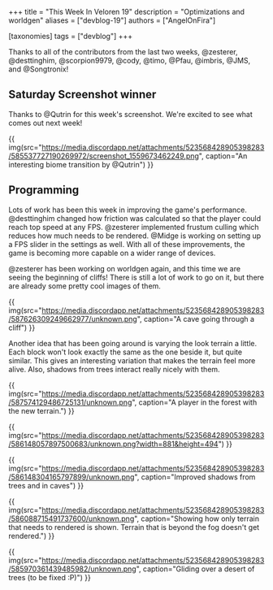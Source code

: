 +++
title = "This Week In Veloren 19"
description = "Optimizations and worldgen"
aliases = ["devblog-19"]
authors = ["AngelOnFira"]

[taxonomies]
tags = ["devblog"]
+++

Thanks to all of the contributors from the last two weeks, @zesterer, @desttinghim, @scorpion9979, @cody, @timo, @Pfau, @imbris, @JMS, and @Songtronix!

## Saturday Screenshot winner

Thanks to @Qutrin for this week's screenshot. We're excited to see what comes out next week!

{{ img(src="https://media.discordapp.net/attachments/523568428905398283/585537727190269972/screenshot_1559673462249.png", caption="An interesting biome transition by @Qutrin") }}

## Programming

Lots of work has been this week in improving the game's performance. @desttinghim changed how friction was calculated so that the player could reach top speed at any FPS. @zesterer implemented frustum culling which reduces how much needs to be rendered. @Midge is working on setting up a FPS slider in the settings as well. With all of these improvements, the game is becoming more capable on a wider range of devices.

@zesterer has been working on worldgen again, and this time we are seeing the beginning of cliffs! There is still a lot of work to go on it, but there are already some pretty cool images of them.

{{ img(src="https://media.discordapp.net/attachments/523568428905398283/587626309249662977/unknown.png", caption="A cave going through a cliff") }}

Another idea that has been going around is varying the look terrain a little. Each block won't look exactly the same as the one beside it, but quite similar. This gives an interesting variation that makes the terrain feel more alive. Also, shadows from trees interact really nicely with them.

{{ img(src="https://media.discordapp.net/attachments/523568428905398283/587574129486725131/unknown.png", caption="A player in the forest with the new terrain.") }}

{{ img(src="https://media.discordapp.net/attachments/523568428905398283/586148057897500683/unknown.png?width=881&height=494") }}

{{ img(src="https://media.discordapp.net/attachments/523568428905398283/586148304165797899/unknown.png", caption="Improved shadows from trees and in caves") }}

{{ img(src="https://media.discordapp.net/attachments/523568428905398283/586088715491737600/unknown.png", caption="Showing how only terrain that needs to rendered is shown. Terrain that is beyond the fog doesn't get rendered.") }}

{{ img(src="https://media.discordapp.net/attachments/523568428905398283/585970361439485982/unknown.png", caption="Gliding over a desert of trees (to be fixed :P)") }}
